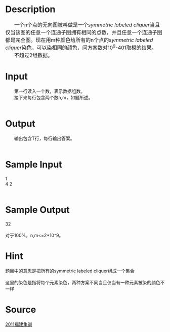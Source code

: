 
# Description

<div class="content"><div style="text-indent: 21pt"><span style="font-size: 12pt">一个</span><span style="font-size: 12pt">n</span><span style="font-size: 12pt">个点的无向图被叫做是一个</span><i><span style="font-size: 12pt">symmetric labeled cliquer</span></i><span style="font-size: 12pt">当且仅当该图的任意一个连通子图拥有相同的点数，并且任意一个连通子图都是完全图。现在用</span><span style="font-size: 12pt">m</span><span style="font-size: 12pt">种颜色给所有的</span><span style="font-size: 12pt">n</span><span style="font-size: 12pt">个点的</span><i><span style="font-size: 12pt">symmetric labeled cliquer</span></i><span style="font-size: 12pt">染色，可以染相同的颜色，问方案数对</span><span style="font-size: 12pt">10<sup>9</sup>-401</span><span style="font-size: 12pt">取模的结果。</span></div>
<div style="text-indent: 21pt"><span style="font-size: 12pt">不超过</span><span style="font-size: 12pt">2</span><span style="font-size: 12pt">组数据。</span></div></div>

# Input

<div class="content"><div style="text-indent: 21pt"><span style="font-size: 10.5pt">第一行读入一个数，表示数据组数。</span></div>
<div style="text-indent: 21pt"><span style="font-size: 10.5pt">接下来每行包含两个数</span><span style="font-size: 10.5pt">n,m</span><span style="font-size: 10.5pt">，如题所述。</span></div>
<div style="text-indent: 21pt"> </div></div>

# Output

<div class="content"><div style="text-indent: 21pt"><span style="font-size: 10.5pt">输出包含</span><span style="font-size: 10.5pt">T</span><span style="font-size: 10.5pt">行，每行输出答案。</span></div>
<div style="text-indent: 21pt"> </div></div>

# Sample Input

<div class="content"><span class="sampledata">1<br/>
4 2<br/>
 <br/>
</span></div>

# Sample Output

<div class="content"><span class="sampledata">32<br/>
 <br/>
对于100%，n,m&lt;=2*10^9。</span></div>

# Hint

<div class="content"><p></p><p>题目中的意思是把所有的symmetric labeled cliquer组成一个集合<br/><br/>
这里的染色是指将每个元素染色，两种方案不同当且仅当有一种元素被染的颜色不一样</p><p></p></div>

# Source

<div class="content"><p><a href="problemset.php?search=2011福建集训">2011福建集训</a></p></div>

